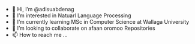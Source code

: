 - 👋 Hi, I’m @adisuabdenag
- 👀 I’m interested in Natuarl Language Processing
- 🌱 I’m currently learning MSc in Computer Science at Wallaga University
- 💞️ I’m looking to collaborate on afaan oromoo Repositories
- 📫 How to reach me ...

<!---
adisuabdenag/adisuabdenag is a ✨ special ✨ repository because its `README.md` (this file) appears on your GitHub profile.
You can click the Preview link to take a look at your changes.
--->
